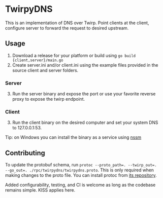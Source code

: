 # TwirpyDNS

This is an implementation of DNS over Twirp. Point clients at the client, configure server to forward the request to desired upstream.

## Usage

1. Download a release for your platform or build using `go build {client,server}/main.go`
2. Create server.ini and/or client.ini using the example files provided in the source client and server folders.

### Server

3. Run the server binary and expose the port or use your favorite reverse proxy to expose the twirp endpoint.

### Client

3. Run the client binary on the desired computer and set your system DNS to 127.0.0.1:53.

Tip: on Windows you can install the binary as a service using [nssm](https://nssm.cc/)

## Contributing

To update the protobuf schema, run `protoc --proto_path=. --twirp_out=. --go_out=. ./rpc/twirpydns/twirpydns.proto`. This is only required when making changes to the proto file. You can install protoc from [its repository](https://github.com/protocolbuffers/protobuf/releases).

Added configurability, testing, and CI is welcome as long as the codebase remains simple. KISS applies here.
